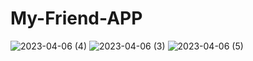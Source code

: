 # My-Friend-APP

![2023-04-06 (4)](https://user-images.githubusercontent.com/72658749/230416062-7719cd26-2993-474e-8971-d08fbddd1f05.png)
![2023-04-06 (3)](https://user-images.githubusercontent.com/72658749/230416070-ce02f055-ae3a-48eb-b47c-644c5ee58421.png)
![2023-04-06 (5)](https://user-images.githubusercontent.com/72658749/230416073-01f0f22f-d7a9-4511-9878-fbbc667b5a6e.png)
